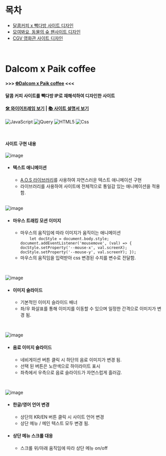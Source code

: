# 목차
- [달콤커피 x 빽다방 사이트 디자인](#dalcom-x-paik-coffee)
- [모여봐요, 동물의 숲 팬사이트 디자인](#모여봐요-동물의-숲-팬사이트)
- [CGV 영화관 사이트 디자인](#cgv-영화관-사이트)

<br>

# Dalcom x Paik coffee
#### >>> [🌐Dalcom x Paik coffee](https://dahonglin.github.io/webPage/DalPaik_PJ/index.html) <<<
#### 달콤 커피 사이트를 빽다방 IP로 재해석하여 디자인한 사이트
#### [🛠 와이어프레임 보기](https://dahonglin.github.io/webPage/DalPaik_PJ/DalPaik_PJ%EB%B6%84%EC%84%9D%EC%84%A4%EA%B3%84.pdf) | [📚 사이트 설명서 보기](https://dahonglin.github.io/webPage/DalPaik_PJ/%ED%94%84%EB%A1%A0%ED%8A%B8%EC%97%94%EB%93%9C-%ED%8F%AC%ED%8A%B8%ED%8F%B4%EB%A6%AC%EC%98%A4-%EB%B9%BD%EB%8B%A4%EB%B0%A9-%EA%B0%80%EC%9D%B4%EB%93%9C-%EB%AC%B8%EC%84%9C.pdf)

<img alt="JavaScript" src ="https://img.shields.io/badge/JavaScriipt-F7DF1E.svg?&style=for-the-badge&logo=JavaScript&logoColor=black"/> <img alt="jQuery" src ="https://img.shields.io/badge/jQuery-0769AD.svg?&style=for-the-badge&logo=jQuery&logoColor=white"/> <img alt="HTML5" src ="https://img.shields.io/badge/HTML5-E34F26.svg?&style=for-the-badge&logo=HTML5&logoColor=white"/> <img alt="Css" src ="https://img.shields.io/badge/CSS3-1572B6.svg?&style=for-the-badge&logo=CSS3&logoColor=white"/>

<br>

#### 사이트 구현 내용

![image](https://dahonglin.github.io/webPage/DalPaik_PJ/dalpaik_guide1.gif)
<br>

- #### 텍스트 애니메이션
  - [A.O.S 라이브러리](https://michalsnik.github.io/aos/)를 사용하여 자연스러운 텍스트 애니메이션 구현
  - 라이브러리를 사용하여 사이트에 전체적으로 통일감 있는 애니메이션을 적용함.
<br> <br> 

![image](https://dahonglin.github.io/webPage/DalPaik_PJ/dalpaik_guide2.gif)

- #### 마우스 트래킹 모션 이미지
  - 마우스의 움직임에 따라 이미지가 움직이는 애니메이션<br>
  `    let docStyle = document.body.style;
    document.addEventListener('mousemove', (val) => {
        docStyle.setProperty('--mouse-x', val.screenX);
        docStyle.setProperty('--mouse-y', val.screenY);
    });`
  - 마우스의 움직임을 입력받아 css 변경된 수치를 변수로 전달함.

<br>

![image](https://dahonglin.github.io/webPage/DalPaik_PJ/dalpaik_guide3.gif)

- #### 이미지 슬라이드
  - 기본적인 이미지 슬라이드 배너
  - 좌/우 화살표를 통해 이미지를 이동할 수 있으며 일정한 간격으로 이미지가 변경 됨.

<br>

![image](https://dahonglin.github.io/webPage/DalPaik_PJ/dalpaik_guide4.gif)

- #### 음료 이미지 슬라이드
  - 네비게이션 버튼 클릭 시 하단의 음료 이미지가 변경 됨.
  - 선택 된 버튼은 노란색으로 하이라이트 표시
  - 좌측에서 우측으로 음료 슬라이드가 자연스럽게 흘러감.

<br>

![image](https://dahonglin.github.io/webPage/DalPaik_PJ/dalpaik_guide5.gif)

- #### 한글/영어 언어 변경
  - 상단의 KR/EN 버튼 클릭 시 사이트 언어 변경
  - 상단 메뉴 / 메인 텍스트 모두 변경 됨.

- #### 상단 메뉴 스크롤 대응
  - 스크롤 위/아래 움직임에 따라 상단 메뉴 on/off

